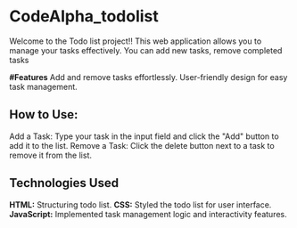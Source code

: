 # CodeAlpha_todolist
Welcome to the Todo list project!!
This web application allows you to manage your tasks effectively. You can add new tasks, remove completed tasks

**#Features**
Add and remove tasks effortlessly.
User-friendly design for easy task management.

## How to Use:
Add a Task: Type your task in the input field and click the "Add" button to add it to the list.
Remove a Task: Click the delete button next to a task to remove it from the list.

## Technologies Used
**HTML:** Structuring todo list.
**CSS:** Styled the todo list for user interface.
**JavaScript:** Implemented task management logic and interactivity features.



